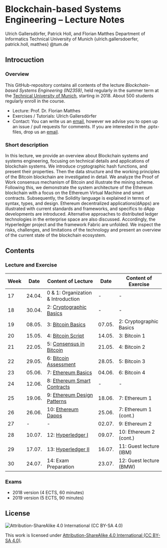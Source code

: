# Blockchain-based Systems Engineering – Lecture Notes
Ulrich Gallersdörfer, Patrick Holl, and Florian Matthes
Department of Informatics
Technical University of Munich
{ulrich.gallersdoerfer, patrick.holl, matthes} @tum.de


## Introcuction

### Overview

This GitHub-repository contains all contents of the lecture _Blockchain-based Systems Engineering (IN2359)_, held regularly in the summer term at the [Technical University of Munich](tum.de), starting in 2018. About 500 students regularly enroll in the course. 

- Lecture: Prof. Dr. Florian Matthes
- Exercises / Tutorials: Ulrich Gallersdörfer
- Contact: You can write us an [email](mailto:ulrich.gallersdoerfer@tum.de), however we advise you to open up an issue / pull requests for comments. If you are interested in the .pptx-files, drop us an [email](mailto:ulrich.gallersdoerfer@tum.de). 


### Short description
In this lecture, we provide an overview about Blockchain systems and systems engineering, focusing on technical details and applications of blockchain systems. We introduce cryptographic hash functions, and present their properties. Then the data structure and the working principles of the Bitcoin blockchain are investigated in detail. We analyze the Proof of Work consensus mechanism of Bitcoin and illustrate the mining scheme. Following this, we demonstrate the system architecture of the Ethereum blockchain with a focus on the Ethereum Virtual Machine and smart contracts. Subsequently, the Solidity language is explained in terms of syntax, types, and design. Ethereum decentralized applications(dApps) are illustrated with current standards and frameworks, and specifics to dApp developments are introduced. Alternative approaches to distributed ledger technologies in the enterprise space are also discussed. Accordingly, the Hyperledger project and the framework Fabric are unfolded. We inspect the risks, challenges, and limitations of the technology and present an overview of the current state of the blockchain ecosystem.

## Contents

### Lecture and Exercise

| Week 	| Date   	| Content of Lecture                 				| Date   	| Content of Exercise     	|
|------	|--------	|-------------------------------------------		|--------	|-------------------------	|
| 17   	| 24.04. 	| 0 & 1: Organization & Introduction 				| -      	| -                       	|
| 18   	| 30.04. 	| 2: [Cryptographic Basics](slides/02_Cryptographic_Basics.pdf)            	| -      	| -                       	|
| 19   	| 08.05. 	| 3: [Bitcoin Basics](slides/03_Bitcoin_Basics.pdf)                  	| 07.05. 	| 2: Cryptographic Basics 	|
| 20   	| 15.05. 	| 4: [Bitcoin Script](slides/04_Bitcoin_Script.pdf)                  	| 14.05. 	| 3: Bitcoin 1            	|
| 21   	| 22.05. 	| 5: [Consensus in Bitcoin](slides/05_Consensus_in_Bitcoin.pdf)            	| 21.05. 	| 4: Bitcoin 2            	|
| 22   	| 29.05. 	| 6: [Bitcoin Assessment](slides/06_Bitcoin_Assessment.pdf)              	| 28.05. 	| 5: Bitcoin 3            	|
| 23   	| 05.06. 	| 7: [Ethereum Basics](slides/07_Ethereum_Basics.pdf)                 	| 04.06. 	| 6: Bitcoin 4            	|
| 24   	| 12.06. 	| 8: [Ethereum Smart Contracts](slides/08_Ethereum_Smart_Contracts.pdf)        	| -      	| -                       	|
| 25   	| 19.06. 	| 9: [Ethereum Design Patterns](slides/09_Ethereum_Design_Patterns.pdf)      	| 18.06. 	| 7: Ethereum 1           	|
| 26   	| 26.06. 	| 10: [Ethereum Dapps](slides/10_Ethereum_dApps.pdf)                 	| 25.06. 	| 7: Ethereum 1 (cont.)   	|
| 27   	| -      	| -                                  				| 02.07. 	| 9: Ethereum 2           	|
| 28   	| 10.07. 	| 12: [Hyperledger I](slides/11_Hyperledger_I.pdf)           	| 09.07. 	| 10: Ethereum 2 (cont.)  	|
| 29   	| 17.07. 	| 13: [Hyperledger II](slides/12_Hyperledger_II.pdf)             	| 16.07. 	| 11: Guest lecture (IBM) 	|
| 30   	| 24.07. 	| 14: Exam Preparation               	| 23.07. 	| 12: Guest lecture (BMW) 	|

### Exams

- 2018 version (4 ECTS, 60 minutes)
- 2019 version (5 ECTS, 90 minutes)


## License
![Attribution-ShareAlike 4.0 International (CC BY-SA 4.0)](https://licensebuttons.net/l/by-sa/4.0/88x31.png)

This work is licensed under [Attribution-ShareAlike 4.0 International (CC BY-SA 4.0)](https://creativecommons.org/licenses/by-sa/4.0/). 